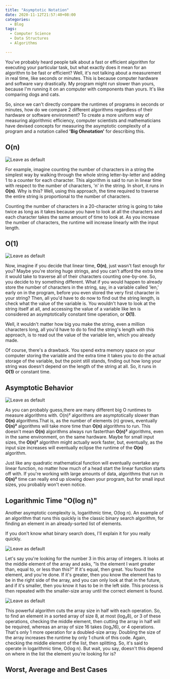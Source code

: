 ```yaml
---
title: "Asymptotic Notation"
date: 2020-11-12T21:57:40+08:00
categories:
  - Blog
tags:
  - Computer Science
  - Data Structures
  - Algorithms

---
```


You've probably heard people talk about a fast or efficient algorithm for executing your particular task, but what exactly does it mean for an algorithm to be fast or efficient? 
Well, it's not talking about a measurement in real time, like seconds or minutes. This is because computer hardware and software vary drastically. My program might run slower than yours, because I'm running it on an computer with components than yours.
It's like comparing dogs and cats.

So, since we can't directly compare the runtimes of programs in seconds or minutes, how do we compare 2 different algorithms regardless of their hardware or software environment? To create a more uniform way of measuring algorithmic efficiency, computer scientists and mathematicians have devised concepts for measuring the asymptotic complexity of a program and a notation called **'Big Ohnotation'** for describing this.

  ## O(n)

![Leave as default](/assets/images/blogs/asymptotic-notation/image1.png)

For example, imagine counting the number of characters in a string the simplest way by walking through the whole string letter-by-letter and adding 1 to a counter for each character. This algorithm is said to run in linear time with respect to the number of characters, 'n' in the string. In short, it runs in **O(n)**. Why is this? Well, using this approach, the time required to traverse the entire string is proportional to the number of characters.

Counting the number of characters in a 20-character string is going to take twice as long as it takes because you have to look at all the characters and each character takes the same amount of time to look at. As you increase the number of characters, the runtime will increase linearly with the input length.

## O(1)

![Leave as default](/assets/images/blogs/asymptotic-notation/image2.png)

Now, imagine if you decide that linear time, **O(n)**, just wasn't fast enough for you? Maybe you're storing huge strings, and you can't afford the extra time it would take to traverse all of their characters counting one-by-one. So, you decide to try something different. What if you would happen to already store the number of characters in the string, say, in a variable called 'len,' early on in the program, before you even stored the very first character in your string? Then, all you'd have to do now to find out the string length, is check what the value of the variable is. You wouldn't have to look at the string itself at all, and accessing the value of a variable like len is considered an asymptotically constant time operation, or **O(1)**.

Well, it wouldn't matter how big you make the string, even a million characters long, all you'd have to do to find the string's length with this approach, is to read out the value of the variable len, which you already made.

Of course, there's a drawback. You spend extra memory space on your computer storing the variable and the extra time it takes you to do the actual storage of the variable, but the point still stands, finding out how long your string was doesn't depend on the length of the string at all. So, it runs in **O(1)** or constant time.

## Asymptotic Behavior

![Leave as default](/assets/images/blogs/asymptotic-notation/image3.png)

As you can probably guess,there are many different big O runtimes to measure algorithms with. O(n)² algorithms are asymptotically slower than **O(n)** algorithms.That is, as the number of elements (n) grows, eventually **O(n)²** algorithms will take more time than **O(n)** algorithms to run. This doesn't mean **O(n)** algorithms always run fasterthan **O(n)²** algorithms, even in the same environment, on the same hardware. Maybe for small input sizes, the **O(n)²** algorithm might actually work faster, but, eventually, as the input size increases will eventually eclipse the runtime of the **O(n)** algorithm.

Just like any quadratic mathematical function will eventually overtake any linear function, no matter how much of a head start the linear function starts off with. If you're working with large amounts of data, algorithms that run in **O(n)²** time can really end up slowing down your program, but for small input sizes, you probably won't even notice.

  ##  Logarithmic Time "O(log n)"

Another asymptotic complexity is, logarithmic time, O(log n). An example of an algorithm that runs this quickly is the classic binary search algorithm, for finding an element in an already-sorted list of elements.

If you don't know what binary search does,
I'll explain it for you really quickly.

![Leave as default](/assets/images/blogs/asymptotic-notation/image4.png)

Let's say you're looking for the number 3 in this array of integers. It looks at the middle element of the array and asks, "Is the element I want greater than, equal to, or less than this?" If it's equal, then great. You found the element, and you're done. If it's greater, then you know the element has to be in the right side of the array, and you can only look at that in the future, and if it's smaller, then you know it has to be in the left side. This process is then repeated with the smaller-size array until the correct element is found.

![Leave as default](/assets/images/blogs/asymptotic-notation/image5.png)

This powerful algorithm cuts the array size in half with each operation. So, to find an element in a sorted array of size 8, at most (log₂8), or 3 of these operations, checking the middle element, then cutting the array in half will be required, whereas an array of size 16 takes (log₂16), or 4 operations. That's only 1 more operation for a doubled-size array. Doubling the size of the array increases the runtime by only 1 chunk of this code. Again, checking the middle element of the list, then splitting. So, it's said to operate in logarithmic time, O(log n). But wait, you say, doesn't this depend on where in the list the element you're looking for is?

##  Worst, Average and Best Cases
